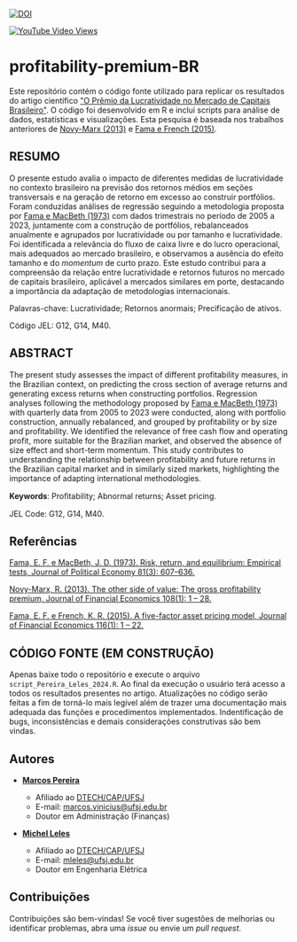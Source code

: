 
[![DOI](https://zenodo.org/badge/DOI/10.12660/rbfin.v22n1.2024.90625.svg)](https://doi.org/10.12660/rbfin.v22n1.2024.90625)

[![YouTube Video Views](https://img.shields.io/youtube/views/exXBIJdGh1A?label=Apresentação%20SemeAd2023%20(resultados%20preliminares))](https://www.youtube.com/watch?v=exXBIJdGh1A)


# profitability-premium-BR
Este repositório contém o código fonte utilizado para replicar os resultados do artigo científico ["O Prêmio da Lucratividade no Mercado de Capitais Brasileiro"](https://periodicos.fgv.br/rbfin/article/view/90625). O código foi desenvolvido em R e inclui scripts para análise de dados, estatísticas e visualizações. Esta pesquisa é baseada nos trabalhos anteriores de [Novy-Marx (2013)](https://doi.org/10.1016/j.jfineco.2013.01.003) e [Fama e French (2015)](https://doi.org/10.1016/j.jfineco.2014.10.010). 

## RESUMO
O presente estudo avalia o impacto de diferentes medidas de lucratividade no contexto brasileiro na previsão dos retornos médios em seções transversais e na geração de retorno em excesso ao construir portfólios. Foram conduzidas análises de regressão seguindo a metodologia proposta por [Fama e MacBeth (1973)](https://dx.doi.org/10.1086/260061) com dados trimestrais no período de 2005 a 2023, juntamente com a construção de portfólios, rebalanceados anualmente e agrupados por lucratividade ou por tamanho e lucratividade. Foi identificada a relevância do fluxo de caixa livre e do lucro operacional, mais adequados ao mercado brasileiro, e observamos a ausência do efeito tamanho e do *momentum* de curto prazo. Este estudo contribui para a compreensão da relação entre lucratividade e retornos futuros no mercado de capitais brasileiro, aplicável a mercados similares em porte, destacando a importância da adaptação de metodologias internacionais.

Palavras-chave: Lucratividade; Retornos anormais; Precificação de ativos.

Código JEL: G12, G14, M40.

## ABSTRACT
The present study assesses the impact of different profitability measures, in the Brazilian context, on predicting the cross section of average returns and generating excess returns when constructing portfolios. Regression analyses following the methodology proposed by [Fama e MacBeth (1973)](https://dx.doi.org/10.1086/260061) with quarterly data from 2005 to 2023 were conducted, along with portfolio construction, annually rebalanced, and grouped by profitability or by size and profitability. We identified the relevance of free cash flow and operating profit, more suitable for the Brazilian market, and observed the absence of size effect and short-term momentum. This study contributes to understanding the relationship between profitability and future returns in the Brazilian capital market and in similarly sized markets, highlighting the importance of adapting international methodologies.

**Keywords**: Proﬁtability; Abnormal returns; Asset pricing.

JEL Code: G12, G14, M40.

## Referências

[Fama, E. F. e MacBeth, J. D. (1973). Risk, return, and equilibrium: Empirical tests, Journal of Political Economy 81(3): 607–636.](https://dx.doi.org/10.1086/260061)

[Novy-Marx, R. (2013). The other side of value: The gross profitability premium, Journal of Financial Economics 108(1): 1 – 28.](https://doi.org/10.1016/j.jfineco.2013.01.003)

[Fama, E. F. e French, K. R. (2015). A five-factor asset pricing model, Journal of Financial Economics 116(1): 1 – 22.](https://doi.org/10.1016/j.jfineco.2014.10.010)


## CÓDIGO FONTE (EM CONSTRUÇÃO)

Apenas baixe todo o repositório e execute o arquivo `script_Pereira_Leles_2024.R`. Ao final da execução o usuário terá acesso a todos os resultados presentes no artigo. Atualizações no código serão feitas a fim de torná-lo mais legível além de trazer uma documentação mais adequada das funções e procedimentos implementados. Indentificação de bugs, inconsistências e demais considerações construtivas são bem vindas.

## Autores

- **[Marcos Pereira](http://lattes.cnpq.br/1294789533388093)**  
  - Afiliado ao [DTECH/CAP/UFSJ](https://ufsj.edu.br/dtech/corpo_docente.php)  
  - E-mail: marcos.vinicius@ufsj.edu.br
  - Doutor em Administração (Finanças)

- **[Michel Leles](http://lattes.cnpq.br/5512914843540140)**  
  - Afiliado ao [DTECH/CAP/UFSJ](https://ufsj.edu.br/dtech/corpo_docente.php)  
  - E-mail: mleles@ufsj.edu.br
  - Doutor em Engenharia Elétrica

## Contribuições

Contribuições são bem-vindas! Se você tiver sugestões de melhorias ou identificar problemas, abra uma *issue* ou envie um *pull request*.
